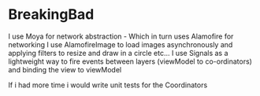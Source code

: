 # BreakingBad

I use Moya for network abstraction - Which in turn uses Alamofire for networking
I use AlamofireImage to load images asynchronously and applying filters to resize and draw in a circle etc...
I use Signals as a lightweight way to fire events between layers (viewModel to co-ordinators) and binding the view to viewModel

If i had more time i would write unit tests for the Coordinators
